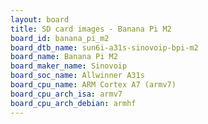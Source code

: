 ```yaml
---
layout: board
title: SD card images - Banana Pi M2
board_id: banana_pi_m2
board_dtb_name: sun6i-a31s-sinovoip-bpi-m2
board_name: Banana Pi M2
board_maker_name: Sinovoip
board_soc_name: Allwinner A31s
board_cpu_name: ARM Cortex A7 (armv7)
board_cpu_arch_isa: armv7
board_cpu_arch_debian: armhf
---
```

